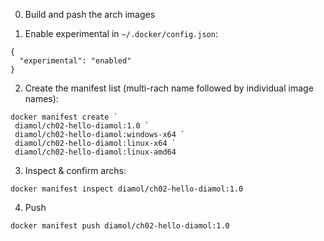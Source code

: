 
0. Build and pash the arch images

1. Enable experimental in `~/.docker/config.json`:

```
{
  "experimental": "enabled"
}
```

2. Create the manifest list (multi-rach name followed by individual image names):

```
docker manifest create `
 diamol/ch02-hello-diamol:1.0 `
 diamol/ch02-hello-diamol:windows-x64 `
 diamol/ch02-hello-diamol:linux-x64 `
 diamol/ch02-hello-diamol:linux-amd64
```

3. Inspect & confirm archs:

```
docker manifest inspect diamol/ch02-hello-diamol:1.0
```

4. Push

```
docker manifest push diamol/ch02-hello-diamol:1.0
```
